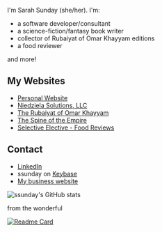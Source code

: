 
I'm Sarah Sunday (she/her). I'm:

- a software developer/consultant
- a science-fiction/fantasy book writer
- collector of Rubaiyat of Omar Khayyam editions
- a food reviewer

and more!

## My Websites

- [Personal Website](https://sasunday.com)
- [Niedziela Solutions, LLC](https://www.niedzielasolutions.com)
- [The Rubaiyat of Omar Khayyam](https://www.therubaiyatofomarkhayyam.com)
- [The Spine of the Empire](https://www.thespineoftheempire.com)
- [Selective Elective - Food Reviews](https://www.selectiveelective.com)

## Contact

- [LinkedIn](https://www.linkedin.com/in/sarah-sunday-niedziela/)
- ssunday on [Keybase](https://keybase.io)
- [My business website](https://www.niedzielasolutions.com/contact/)

![ssunday's GitHub stats](https://github-readme-stats.vercel.app/api?username=ssunday&count_private=true&theme=tokyonight&show_icons=true)

from the wonderful

[![Readme Card](https://github-readme-stats.vercel.app/api/pin/?username=anuraghazra&repo=github-readme-stats&show_owner=true)](https://github.com/anuraghazra/github-readme-stats)
